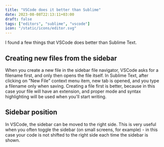 ```yaml
---
title: "VSCode does it better than Sublime"
date: 2023-08-08T22:13:11+03:00
draft: false
tags: ["editors", "sublime", "vscode"]
icon: "/static/icons/editor.svg"
---
```


I found a few things that VSCode does better than Sublime Text.

<!--more-->

## Creating new files from the sidebar

When you create a new file in the sidebar file navigator, VSCode
asks for a filename first, and only then opens the file itself.
In Sublime Text, after clicking on "New File" context menu item,
new tab is opened, and you type a filename only when saving.
Creating a file first is better, because in this case  your file
will have an extension, and proper mode and syntax highlighting
will be used when you'll start writing.

## Sidebar position

In VSCode, the sidebar can be moved to the right side.
This is very useful when you often toggle the sidebar (on small screens,
for example) - in this case your code is not shifted to the right
side each time the sidebar is shown.
